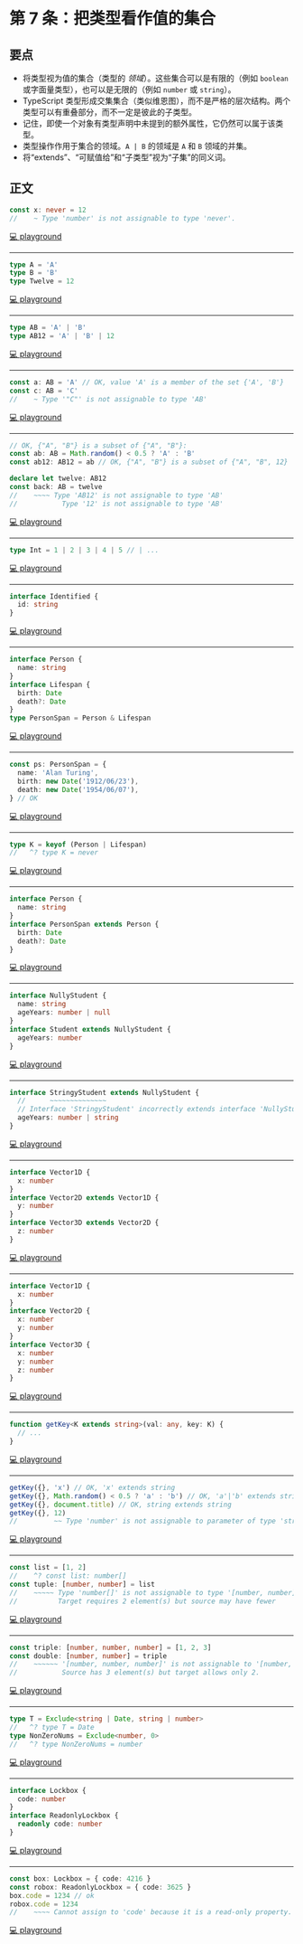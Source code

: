 # 第 7 条：把类型看作值的集合

## 要点

- 将类型视为值的集合（类型的 _领域_）。这些集合可以是有限的（例如 `boolean` 或字面量类型），也可以是无限的（例如 `number` 或 `string`）。
- TypeScript 类型形成交集集合（类似维恩图），而不是严格的层次结构。两个类型可以有重叠部分，而不一定是彼此的子类型。
- 记住，即使一个对象有类型声明中未提到的额外属性，它仍然可以属于该类型。
- 类型操作作用于集合的领域。`A | B` 的领域是 `A` 和 `B` 领域的并集。
- 将“extends”、“可赋值给”和“子类型”视为“子集”的同义词。

## 正文

```ts
const x: never = 12
//    ~ Type 'number' is not assignable to type 'never'.
```

[💻 playground](https://www.typescriptlang.org/play/?ts=5.4.5#code/MYewdgzgLgBAHgLhmApgNxQJxgXhgRgCYBuAKAHpyZqYA-GAFQE8AHFGAcjAFcBbAIywcYASwjIQsAIYQIIgOZgp-ADbsoIGFFbsu6IQDpSQA)

---

```ts
type A = 'A'
type B = 'B'
type Twelve = 12
```

[💻 playground](https://www.typescriptlang.org/play/?ts=5.4.5#code/C4TwDgpgBAglC8UDkMkG4BQpJQEIOV3S3GgBUB3CAGwDdpEBGAJkyA)

---

```ts
type AB = 'A' | 'B'
type AB12 = 'A' | 'B' | 12
```

[💻 playground](https://www.typescriptlang.org/play/?ts=5.4.5#code/C4TwDgpgBAggQlAvFA5DFUA+q4oNwBQokscAjAExKrpY4baWFA)

---

```ts
const a: AB = 'A' // OK, value 'A' is a member of the set {'A', 'B'}
const c: AB = 'C'
//    ~ Type '"C"' is not assignable to type 'AB'
```

[💻 playground](https://www.typescriptlang.org/play/?ts=5.4.5#code/C4TwDgpgBAggQlAvFA5DFUA+q4oNwBQokscAjAExKrpY4baWEDGA9gHYDOwUAhgFylqafFCgB6cVADyAaQA0UAG68ANgFdoIqAEtOfKAFsIhgEYQATlFYAzKMAAW0ThB4BvEYpS4AvgTZcPMyC8MIAwvgEkmJiAH5QACrgWgBEYSkYelDsrDy8nJw6AObsvKaq0MCs9sk0uARAA)

---

```ts
// OK, {"A", "B"} is a subset of {"A", "B"}:
const ab: AB = Math.random() < 0.5 ? 'A' : 'B'
const ab12: AB12 = ab // OK, {"A", "B"} is a subset of {"A", "B", 12}

declare let twelve: AB12
const back: AB = twelve
//    ~~~~ Type 'AB12' is not assignable to type 'AB'
//           Type '12' is not assignable to type 'AB'
```

[💻 playground](https://www.typescriptlang.org/play/?ts=5.4.5#code/C4TwDgpgBAggQlAvFA5DFUA+q4oNwBQokscAjAExKrpY4baWED0zUA8gNIA0UA3gCIYA3gLgCAvlACWAZygBDKLICuAI1kRgUAPYAzfkJFQxkgFwEAxjoB2s7QrVnS1ALILgACwB0AJwU2ACY6ALYAFACUUAA8UAAM3gCsUAD8NBjOKLiE1nYOapTO8JTUjnhQUKwcPIbCouJScorK6pra+rXGpryUEgQEgRCWADYKvtDDWlDAAO4QwwBuEEXkFDm29lBqCpYA1ivUs-NLLGwVUAB+VxdQACrg0GirGE02Og6ystIA5jaOk9MdNMHjRcAQqudIed7iQUJQXvI3h8vr9-tBgEDiI94CgCEA)

---

```ts
type Int = 1 | 2 | 3 | 4 | 5 // | ...
```

[💻 playground](https://www.typescriptlang.org/play/?ts=5.4.5#code/C4TwDgpgBAkgdsKBeKBGKAfKAmTUDMeALHgKxQD0FeAdHQFBA)

---

```ts
interface Identified {
  id: string
}
```

[💻 playground](https://www.typescriptlang.org/play/?ts=5.4.5#code/JYOwLgpgTgZghgYwgAgJIBMLmDYF3IDeAUMssOgFzIDOYUoA5gNzEC+xQA)

---

```ts
interface Person {
  name: string
}
interface Lifespan {
  birth: Date
  death?: Date
}
type PersonSpan = Person & Lifespan
```

[💻 playground](https://www.typescriptlang.org/play/?ts=5.4.5#code/JYOwLgpgTgZghgYwgAgJIBMLmDYF3IDeAUMssOgFzIDOYUoA5gNzEC+xoksiKACtBoB7EEVLIQcALYRqdBiBbtO4aPCTIAMjgg0ADnFEkyAI2BQwAC2oAROJFZlM9ywH5b9iKw5gAnnv5BEQBlA1EAXmQBKGFRADItHX1DViA)

---

```ts
const ps: PersonSpan = {
  name: 'Alan Turing',
  birth: new Date('1912/06/23'),
  death: new Date('1954/06/07'),
} // OK
```

[💻 playground](https://www.typescriptlang.org/play/?ts=5.4.5#code/JYOwLgpgTgZghgYwgAgJIBMLmDYF3IDeAUMssOgFzIDOYUoA5gNzEC+xoksiKACtBoB7EEVLIQcALYRqdBiBbtO4aPCTIAMjgg0ADnFEkyAI2BQwAC2oAROJFZlM9ywH5b9iKw5gAnnv5BEQBlA1EAXmQBKGFRADItHX1DVgQROmQ9Gmpo2NDDZEjjCWlZZAByAEEAGwKAFQBXBUZygBpxMwtrCQgAd2Q7SAAKcoBGAE5RgCYAegAGADYZqYBmcoBKdqcIF2oQPoHPEYmAVgAWeaW5gHYN9rZmMhmZ5AB5AGliIA)

---

```ts
type K = keyof (Person | Lifespan)
//   ^? type K = never
```

[💻 playground](https://www.typescriptlang.org/play/?ts=5.4.5#code/JYOwLgpgTgZghgYwgAgJIBMLmDYF3IDeAUMssOgFzIDOYUoA5gNzEC+xoksiKACtBoB7EEVLIQcALYRqdBiBbtO4aPCTIAMjgg0ADnFEkyAI2BQwAC2oAROJFZlM9ywH5b9iKw5gAnnv5BEQBlA1EAXmQBKGFRADItHX1DVj8A5ABpZEiAawhfIRhkAApo2OQAH0SYXTCASlYAekayZAA9V2Q0lCzIkAgAN2hiIA)

---

```ts
interface Person {
  name: string
}
interface PersonSpan extends Person {
  birth: Date
  death?: Date
}
```

[💻 playground](https://www.typescriptlang.org/play/?ts=5.4.5#code/JYOwLgpgTgZghgYwgAgArQM4HsTIN4BQyyIcAthAFzIZhSgDmA3AQL4GiSyIrpTYgAygAc4uCAA9IIACYY0mHPiLIARsChgAFtQAicSC2IyIBrQH49BiC3ZA)

---

```ts
interface NullyStudent {
  name: string
  ageYears: number | null
}
interface Student extends NullyStudent {
  ageYears: number
}
```

[💻 playground](https://www.typescriptlang.org/play/?ts=5.4.5#code/JYOwLgpgTgZghgYwgAgHIFcA2mCeBlMdAEwnGQG8AoZZEOAWwgC5kBnMKUAcwG5rk4XCAE0IcKKxYh09AEbRkAH1pZMfAL6VQkWIhQFipMMggAPSCCKs0q-IRJkqNQSLESpM+VA2UgA)

---

```ts
interface StringyStudent extends NullyStudent {
  //      ~~~~~~~~~~~~~~
  // Interface 'StringyStudent' incorrectly extends interface 'NullyStudent'.
  ageYears: number | string
}
```

[💻 playground](https://www.typescriptlang.org/play/?ts=5.4.5#code/JYOwLgpgTgZghgYwgAgHIFcA2mCeBlMdAEwnGQG8AoZZEOAWwgC5kBnMKUAcwG5rk4XCAE0IcKKxYh09AEbRkAH1pZMfAL6VQkWIhQFipMMggAPSCCKs0q-IRJkqNQSLESpM+VA1bw0eEjIBJwgXHaGZGYWVjbY4Q7GTsgA9Mk06cgAftk5ubn8qcgAkn66gQDkwdzxRuXIoAgA9lBQEAhguCbmpDHa-nrI5RhxBgnlAHT8LqLikipyCsrsIbyUmkA)

---

```ts
interface Vector1D {
  x: number
}
interface Vector2D extends Vector1D {
  y: number
}
interface Vector3D extends Vector2D {
  z: number
}
```

[💻 playground](https://www.typescriptlang.org/play/?ts=5.4.5#code/JYOwLgpgTgZghgYwgAgGoQWA9lAjAEWQG9kAPALmRAFcBbAI2gG5kBfAKFElkRXUxwAmQhFKQQAEwDOaDNjyESAT0o0GzNp3DR4SWQKgBmEWIiSZ-ecOLIAXqrqMoLDkA)

---

```ts
interface Vector1D {
  x: number
}
interface Vector2D {
  x: number
  y: number
}
interface Vector3D {
  x: number
  y: number
  z: number
}
```

[💻 playground](https://www.typescriptlang.org/play/?ts=5.4.5#code/JYOwLgpgTgZghgYwgAgGoQWA9lAjAEWQG9kAPALmRAFcBbAI2gG5kBfAKFElkRXUxwAmQiQpU6jKCwCelGg2ZtO4aPCRoM2KAGYRZORMWzxCqcgBeB0yw5A)

---

```ts
function getKey<K extends string>(val: any, key: K) {
  // ...
}
```

[💻 playground](https://www.typescriptlang.org/play/?ts=5.4.5#code/GYVwdgxgLglg9mABAcwKZQNKoJ4B4OKoAeUqYAJgM6KVQBOMYyAfABQBuAhgDYBcinMNgA0iANY5+GAJSIA3gChEiAPQrEAOi0KAvgqA)

---

```ts
getKey({}, 'x') // OK, 'x' extends string
getKey({}, Math.random() < 0.5 ? 'a' : 'b') // OK, 'a'|'b' extends string
getKey({}, document.title) // OK, string extends string
getKey({}, 12)
//         ~~ Type 'number' is not assignable to parameter of type 'string'
```

[💻 playground](https://www.typescriptlang.org/play/?ts=5.4.5#code/GYVwdgxgLglg9mABAcwKZQNKoJ4B4OKoAeUqYAJgM6KVQBOMYyAfABQBuAhgDYBcinMNgA0iANY5+GAJSIA3gChEiAPQrEAOi0KAvgrSYcrOTtEByImekBuZWsQB5DOcuESZKjXqNk+9FmxjU0QAWU4oAAsNOkFyOABbVllcRAAGDQBWRAB+RDNOM0R+MwAjK1tVdSdzAoAfUsLiUgpqWgYmP0NAk1E4iBB4sigNWChuVBs7KucvduQ3Zs82n06AoNEARgAmGwV7ZQODgD8jxAAVbAAHVDywAZLUOkKYajA4KAFKShhkME4S8aIKBwRCXTgxQakOiIODAIFXG5mZZMMwKIA)

---

```ts
const list = [1, 2]
//    ^? const list: number[]
const tuple: [number, number] = list
//    ~~~~~ Type 'number[]' is not assignable to type '[number, number]'
//          Target requires 2 element(s) but source may have fewer
```

[💻 playground](https://www.typescriptlang.org/play/?ts=5.4.5#code/GYVwdgxgLglg9mABAcwKZQNKoJ4B4OKoAeUqYAJgM6KVQBOMYyAfABQBuAhgDYBcinMNgA0iANY5+GAJSIA3gChEiAPQrEAOi0KAvgogJaibjCMBeRAG0AjKIBMAXQDcCtcuUA9APyIDYIya0-GAgALYARqh0lg76hlCIUCAADtyo-JYhEVGiWZF0DogWgVAubu4AflVViAAq2MmoiADkeVExzYimiGBwCZyUlDDIYJzhaYlwiQ1NzZlh+bkLUQ7Nrurum8q1nHRoCXSoAI4gMIfUdoRpoWRQrJSy4SAJlHAgdBBNoZzYiAAWnHYTWAqAA7lEFEA)

---

```ts
const triple: [number, number, number] = [1, 2, 3]
const double: [number, number] = triple
//    ~~~~~~ '[number, number, number]' is not assignable to '[number, number]'
//           Source has 3 element(s) but target allows only 2.
```

[💻 playground](https://www.typescriptlang.org/play/?ts=5.4.5#code/GYVwdgxgLglg9mABAcwKZQNKoJ4B4OKoAeUqYAJgM6KVQBOMYyAfABQBuAhgDYBcinMNgA0iANY5+GAJSIA3gChEiAPQrEAOi0KAvgogJaiejAAO3VPwDaYEAFsARqjqjbj56-tO6AXUQBeRCsARlEAJlEAZh8Abn1DKERyOBAHC2s3b093XwDjBnNUOLVlZQA-CsrEAHIbLw9ETIam32rEGGowOETOSkoYZDBONNRjOBq6nOzvH2qFEtLF0oBlFLoIUYALXsRIwgs7MihWSlkHEESoTjo0Hu5uOAB3agRubEQwjQUgA)

---

```ts
type T = Exclude<string | Date, string | number>
//   ^? type T = Date
type NonZeroNums = Exclude<number, 0>
//   ^? type NonZeroNums = number
```

[💻 playground](https://www.typescriptlang.org/play/?ts=5.4.5#code/GYVwdgxgLglg9mABAcwKZQNKoJ4B4OKoAeUqYAJgM6KVQBOMYyAfABQBuAhgDYBcinMNgA0iANY5+GAJSIA3gChEiAPQrEAOi0KAvgqjYADqkQAVRAF5EAUSIRuIcqly0GTAD4ARTqVGvGyO5gIAC2AEaodMwA3ApqyogAegD8iAbGZpaI3qT6RiYAcggAWpFwBaHUVrb2js7B4ZGiAAwxcerKKWn5iEVgpXTllVkNEXQKQA)

---

```ts
interface Lockbox {
  code: number
}
interface ReadonlyLockbox {
  readonly code: number
}
```

[💻 playground](https://www.typescriptlang.org/play/?ts=5.4.5#code/GYVwdgxgLglg9mABAcwKZQNKoJ4B4OKoAeUqYAJgM6KVQBOMYyAfABQBuAhgDYBcinMNgA0iANY5+GAJSIA3gChEiAPQrEAOi0KAvgsak6wThFSIAMnAhiARnCLyliCHHKp+YEAFsbqOgG5dfTBDY1NEACVUTnIEbmxLazsHRWU6aNiweOdXd0RPHz9AvSA)

---

```ts
const box: Lockbox = { code: 4216 }
const robox: ReadonlyLockbox = { code: 3625 }
box.code = 1234 // ok
robox.code = 1234
//    ~~~~ Cannot assign to 'code' because it is a read-only property.
```

[💻 playground](https://www.typescriptlang.org/play/?ts=5.4.5#code/GYVwdgxgLglg9mABAcwKZQNKoJ4B4OKoAeUqYAJgM6KVQBOMYyAfABQBuAhgDYBcinMNgA0iANY5+GAJSIA3gChEiAPQrEAOi0KAvgsak6wThFSIAMnAhiARnCLyliCHHKp+YEAFsbqOgG5dfTBDY1NEACVUTnIEbmxLazsHRWU6aNiweOdXd0RPHz9AvRcwWkRk-kTbe0QAXnkct34AFgAmAEYANkQdQNLyujhKyIy4hKsahwa5JryAZi62gFZewOSNFzd6xA62+Zb-ZTVEODEFIY2tswa9g8CT5UQAP1fnxABhQTA4KAFKSgwZBIKBwRAAcmu4IqqAgnBAlDMMD+MGonEQ6RiAFpxogAA5DPF+KDYDQKIA)
